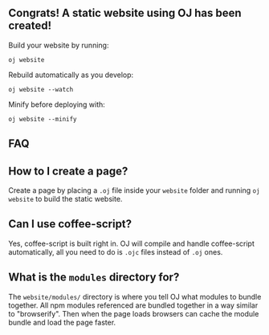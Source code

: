 Congrats! A static website using OJ has been created!
---------------------------------------------------------------------

Build your website by running:

    oj website

Rebuild automatically as you develop:

    oj website --watch

Minify before deploying with:

    oj website --minify

FAQ
---------------------------------------------------------------------

## How to I create a page?

Create a page by placing a `.oj` file inside your `website` folder
and running `oj website` to build the static website.

## Can I use coffee-script?

Yes, coffee-script is built right in. OJ will compile and handle
coffee-script automatically, all you need to do is `.ojc` files instead
of `.oj` ones.

## What is the `modules` directory for?

The `website/modules/` directory is where you tell OJ what modules
to bundle together. All npm modules referenced are bundled together
in a way similar to "browserify". Then when the page loads browsers
can cache the module bundle and load the page faster.







